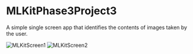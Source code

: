 # MLKitPhase3Project3

A simple single screen app that identifies the contents of images taken by the user.

![MLKitScreen1](https://user-images.githubusercontent.com/37948407/146840994-9cf89195-775d-4545-9a9f-74ad7c215790.PNG)
![MLKitScreen2](https://user-images.githubusercontent.com/37948407/146841018-b78b5e18-3040-4305-b600-d6fb9e6b769d.PNG)


